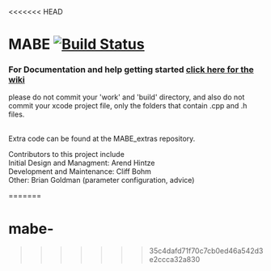 <<<<<<< HEAD
# MABE [![Build Status][badge-MABE-travisci]][MABE-travisci]

### For Documentation and help getting started [click here for the wiki](https://github.com/Hintzelab/MABE/wiki/)

please do not commit your 'work' and 'build' directory, and also do not commit your xcode project file, only the folders that contain .cpp and .h files.<br>
<br>

Extra code can be found at the MABE_extras repository.

Contributors to this project include<br>
Initial Design and Managment: Arend Hintze<br>
Development and Maintenance: Cliff Bohm<br>
Other: Brian Goldman (parameter configuration, advice)<br>

[mabe-travisci]: https://travis-ci.org/Hintzelab/MABE
[badge-mabe-travisci]: https://img.shields.io/travis/Hintzelab/MABE.svg?branch=development&style=flat-square

=======
# mabe-
>>>>>>> 35c4dafd71f70c7cb0ed46a542d3e2ccca32a830
